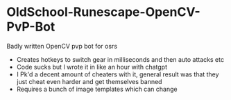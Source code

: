 # OldSchool-Runescape-OpenCV-PvP-Bot
Badly written OpenCV pvp bot for osrs

- Creates hotkeys to switch gear in milliseconds and then auto attacks etc
- Code sucks but I wrote it in like an hour with chatgpt
- I Pk'd a decent amount of cheaters with it, general result was that they just cheat even harder and get themselves banned
- Requires a bunch of image templates which can change